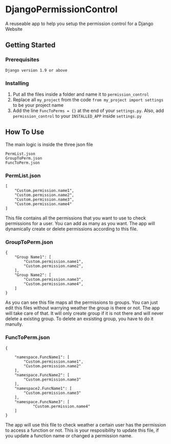 # DjangoPermissionControl
A reuseable app to help you setup the permission control for a Django Website

## Getting Started
### Prerequisites
```
Django version 1.9 or above
```
### Installing

1. Put all the files inside a folder and name it to `permission_control`
2. Replace all `my_project` from the code `from my_project import settings` to be your project name
3. Add the line `FuncToPerms = {}` at the end of your `settings.py`. Also, add `permission_control` to your `INSTALLED_APP` inside `settings.py`

## How To Use
The main logic is inside the three json file 
```
PermList.json
GroupToPerm.json
FuncToPerm.json
```

### PermList.json
```
[
    "Custom.permission.name1",
    "Custom.permission.name2",
    "Custom.permission.name3",
    "Custom.permission.name4"
]
```
This file contains all the permissions that you want to use to check permissions for a user. You can add as many as you want. The app will dynamically create or delete permissions according to this file.

### GroupToPerm.json
```
{
    "Group Name1": [
        "Custom.permission.name1",
		"Custom.permission.name2",
    ],
    "Group Name2": [
		"Custom.permission.name3",
		"Custom.permission.name4",
    ]
}
```
As you can see this file maps all the permissions to groups. You can just edit this files without warrying weather the group is there or not. The app will take care of that. It will only create group if it is not there and will never delete a existing group. To delete an exsisting group, you have to do it manully.

### FuncToPerm.json
```
{

    "namespace.FuncName1": [
        "Custom.permission.name1",
        "Custom.permission.name2"
    ],
    "namespace.FuncName2": [
        "Custom.permission.name3"
    ],
    "namespace2.FuncName1": [
        "Custom.permission.name3"
    ],
    "namespace.FuncName3": [
		    "Custom.permission.name4"
    ]
}
```
The app will use this file to check weather a certain user has the permission to access a function or not. This is your resposibility to update this file, if you update a function name or changed a permission name.
